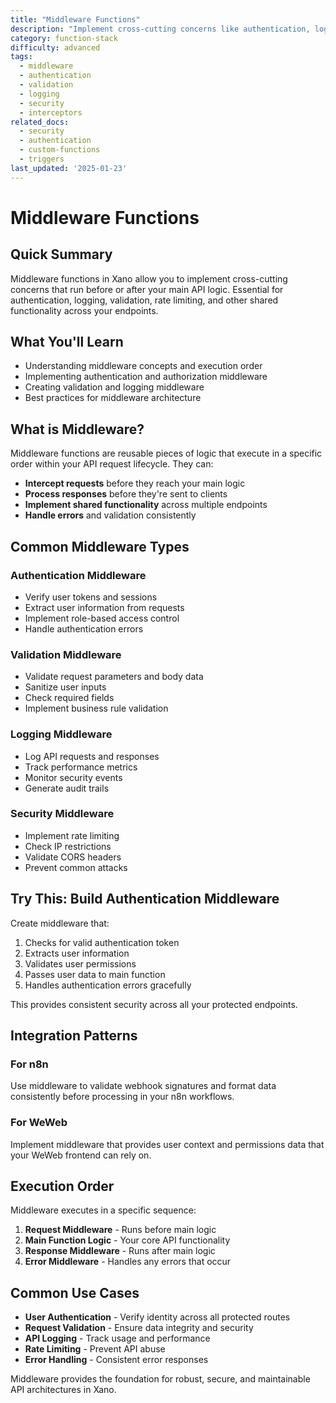 ```yaml
---
title: "Middleware Functions"
description: "Implement cross-cutting concerns like authentication, logging, and validation using Xano's middleware system"
category: function-stack
difficulty: advanced
tags:
  - middleware
  - authentication
  - validation
  - logging
  - security
  - interceptors
related_docs:
  - security
  - authentication
  - custom-functions
  - triggers
last_updated: '2025-01-23'
---
```


# Middleware Functions

## Quick Summary
Middleware functions in Xano allow you to implement cross-cutting concerns that run before or after your main API logic. Essential for authentication, logging, validation, rate limiting, and other shared functionality across your endpoints.

## What You'll Learn
- Understanding middleware concepts and execution order
- Implementing authentication and authorization middleware
- Creating validation and logging middleware
- Best practices for middleware architecture

## What is Middleware?

Middleware functions are reusable pieces of logic that execute in a specific order within your API request lifecycle. They can:
- **Intercept requests** before they reach your main logic
- **Process responses** before they're sent to clients
- **Implement shared functionality** across multiple endpoints
- **Handle errors** and validation consistently

## Common Middleware Types

### Authentication Middleware
- Verify user tokens and sessions
- Extract user information from requests
- Implement role-based access control
- Handle authentication errors

### Validation Middleware
- Validate request parameters and body data
- Sanitize user inputs
- Check required fields
- Implement business rule validation

### Logging Middleware
- Log API requests and responses
- Track performance metrics
- Monitor security events
- Generate audit trails

### Security Middleware
- Implement rate limiting
- Check IP restrictions
- Validate CORS headers
- Prevent common attacks

## Try This: Build Authentication Middleware

Create middleware that:
1. Checks for valid authentication token
2. Extracts user information
3. Validates user permissions
4. Passes user data to main function
5. Handles authentication errors gracefully

This provides consistent security across all your protected endpoints.

## Integration Patterns

### For n8n
Use middleware to validate webhook signatures and format data consistently before processing in your n8n workflows.

### For WeWeb
Implement middleware that provides user context and permissions data that your WeWeb frontend can rely on.

## Execution Order

Middleware executes in a specific sequence:
1. **Request Middleware** - Runs before main logic
2. **Main Function Logic** - Your core API functionality  
3. **Response Middleware** - Runs after main logic
4. **Error Middleware** - Handles any errors that occur

## Common Use Cases
- **User Authentication** - Verify identity across all protected routes
- **Request Validation** - Ensure data integrity and security
- **API Logging** - Track usage and performance
- **Rate Limiting** - Prevent API abuse
- **Error Handling** - Consistent error responses

Middleware provides the foundation for robust, secure, and maintainable API architectures in Xano.